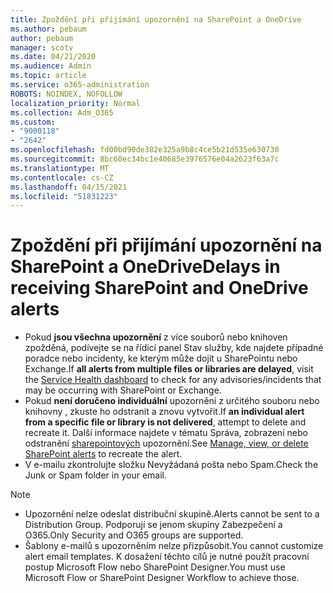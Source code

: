 ```yaml
---
title: Zpoždění při přijímání upozornění na SharePoint a OneDrive
ms.author: pebaum
author: pebaum
manager: scotv
ms.date: 04/21/2020
ms.audience: Admin
ms.topic: article
ms.service: o365-administration
ROBOTS: NOINDEX, NOFOLLOW
localization_priority: Normal
ms.collection: Adm_O365
ms.custom:
- "9000118"
- "2642"
ms.openlocfilehash: fd00bd90de382e325a9b8c4ce5b21d535e630730
ms.sourcegitcommit: 8bc60ec34bc1e40685e3976576e04a2623f63a7c
ms.translationtype: MT
ms.contentlocale: cs-CZ
ms.lasthandoff: 04/15/2021
ms.locfileid: "51831223"
---
```

# <a name="delays-in-receiving-sharepoint-and-onedrive-alerts"></a><span data-ttu-id="d67d1-102">Zpoždění při přijímání upozornění na SharePoint a OneDrive</span><span class="sxs-lookup"><span data-stu-id="d67d1-102">Delays in receiving SharePoint and OneDrive alerts</span></span>

- <span data-ttu-id="d67d1-103">Pokud **jsou všechna upozornění** z více souborů [](https://portal.office.com/adminportal/home?ref=/servicehealth) nebo knihoven zpožděná, podívejte se na řídicí panel Stav služby, kde najdete případné poradce nebo incidenty, ke kterým může dojít u SharePointu nebo Exchange.</span><span class="sxs-lookup"><span data-stu-id="d67d1-103">If **all alerts from multiple files or libraries are delayed**, visit the [Service Health dashboard](https://portal.office.com/adminportal/home?ref=/servicehealth) to check for any advisories/incidents that may be occurring with SharePoint or Exchange.</span></span>
- <span data-ttu-id="d67d1-104">Pokud **není doručeno individuální** upozornění z určitého souboru nebo knihovny , zkuste ho odstranit a znovu vytvořit.</span><span class="sxs-lookup"><span data-stu-id="d67d1-104">If **an individual alert from a specific file or library is not delivered**, attempt to delete and recreate it.</span></span> <span data-ttu-id="d67d1-105">Další informace najdete v tématu Správa, zobrazení nebo odstranění [sharepointových](https://support.microsoft.com/office/99dfb19c-9a90-4a8c-aba1-aa8c8afb0de2) upozornění.</span><span class="sxs-lookup"><span data-stu-id="d67d1-105">See [Manage, view, or delete SharePoint alerts](https://support.microsoft.com/office/99dfb19c-9a90-4a8c-aba1-aa8c8afb0de2) to recreate the alert.</span></span>
- <span data-ttu-id="d67d1-106">V e-mailu zkontrolujte složku Nevyžádaná pošta nebo Spam.</span><span class="sxs-lookup"><span data-stu-id="d67d1-106">Check the Junk or Spam folder in your email.</span></span>

> [!NOTE]
> - <span data-ttu-id="d67d1-107">Upozornění nelze odeslat distribuční skupině.</span><span class="sxs-lookup"><span data-stu-id="d67d1-107">Alerts cannot be sent to a Distribution Group.</span></span> <span data-ttu-id="d67d1-108">Podporují se jenom skupiny Zabezpečení a O365.</span><span class="sxs-lookup"><span data-stu-id="d67d1-108">Only Security and O365 groups are supported.</span></span>
> - <span data-ttu-id="d67d1-109">Šablony e-mailů s upozorněním nelze přizpůsobit.</span><span class="sxs-lookup"><span data-stu-id="d67d1-109">You cannot customize alert email templates.</span></span> <span data-ttu-id="d67d1-110">K dosažení těchto cílů je nutné použít pracovní postup Microsoft Flow nebo SharePoint Designer.</span><span class="sxs-lookup"><span data-stu-id="d67d1-110">You must use Microsoft Flow or SharePoint Designer Workflow to achieve those.</span></span>
